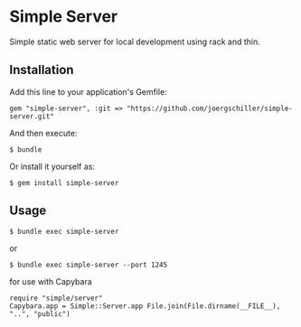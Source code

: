 # Simple Server

Simple static web server for local development using rack and thin.

## Installation

Add this line to your application's Gemfile:

    gem "simple-server", :git => "https://github.com/joergschiller/simple-server.git"

And then execute:

    $ bundle

Or install it yourself as:

    $ gem install simple-server

## Usage

    $ bundle exec simple-server

or

    $ bundle exec simple-server --port 1245

for use with Capybara

    require "simple/server"
    Capybara.app = Simple::Server.app File.join(File.dirname(__FILE__), "..", "public")
